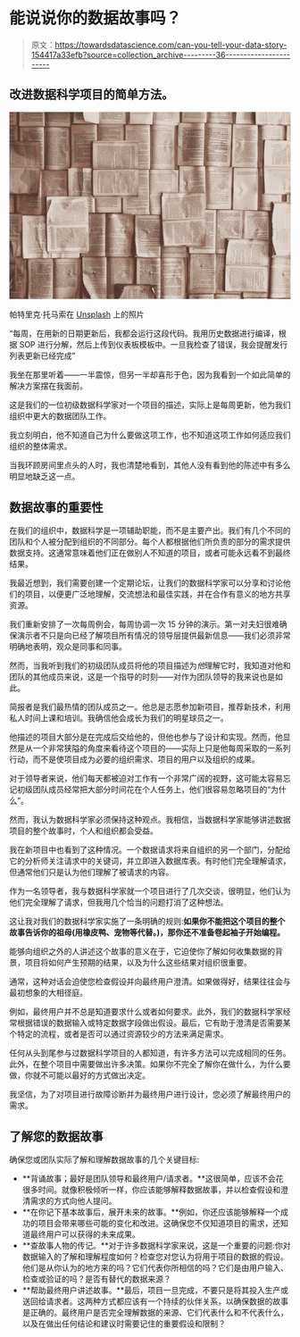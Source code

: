 # 能说说你的数据故事吗？

> 原文：<https://towardsdatascience.com/can-you-tell-your-data-story-154417a33efb?source=collection_archive---------36----------------------->

## 改进数据科学项目的简单方法。

![](img/582a8b10fc0b359ccf0d1a27e701e8ad.png)

帕特里克·托马索在 [Unsplash](https://unsplash.com?utm_source=medium&utm_medium=referral) 上的照片

“每周，在用新的日期更新后，我都会运行这段代码。我用历史数据进行编译，根据 SOP 进行分解，然后上传到仪表板模板中。一旦我检查了错误，我会提醒发行列表更新已经完成”

我坐在那里听着——一半震惊，但另一半却喜形于色，因为我看到一个如此简单的解决方案摆在我面前。

这是我们的一位初级数据科学家对一个项目的描述，实际上是每周更新，他为我们组织中更大的数据团队工作。

我立刻明白，他不知道自己为什么要做这项工作，也不知道这项工作如何适应我们组织的整体需求。

当我环顾房间里点头的人时，我也清楚地看到，其他人没有看到他的陈述中有多么明显地缺乏这一点。

## 数据故事的重要性

在我们的组织中，数据科学是一项辅助职能，而不是主要产出。我们有几个不同的团队和个人被分配到组织的不同部分。每个人都根据他们所负责的部分的需求提供数据支持。这通常意味着他们正在做别人不知道的项目，或者可能永远看不到最终结果。

我最近想到，我们需要创建一个定期论坛，让我们的数据科学家可以分享和讨论他们的项目，以便更广泛地理解，交流想法和最佳实践，并在合作有意义的地方共享资源。

我们重新安排了一次每周例会，每周协调一次 15 分钟的演示。第一对夫妇很难确保演示者不只是向已经了解项目所有情况的领导层提供最新信息——我们必须非常明确地表明，观众是同事和同事。

然而，当我听到我们的初级团队成员将他的项目描述为*他*理解它时，我知道对他和团队的其他成员来说，这是一个指导的时刻——对作为团队领导的我来说也是如此。

简报者是我们最热情的团队成员之一。他总是志愿参加新项目，推荐新技术，利用私人时间上课和培训。我确信他会成长为我们的明星球员之一。

他描述的项目大部分是在完成后交给他的，但他也参与了设计和实现。然而，他显然是从一个非常狭隘的角度来看待这个项目的——实际上只是他每周采取的一系列行动，而不是使项目成为必要的组织需求、项目的用户以及组织的成果。

对于领导者来说，他们每天都被迫对工作有一个非常广阔的视野，这可能太容易忘记初级团队成员经常把大部分时间花在个人任务上，他们很容易忽略项目的“为什么”。

然而，我认为数据科学家必须保持这种观点。我相信，当数据科学家能够讲述数据项目的整个故事时，个人和组织都会受益。

我在新项目中也看到了这种情况。一个数据请求将来自组织的另一个部门，分配给它的分析师关注请求中的关键词，并立即进入数据库表。有时他们完全理解请求，但通常他们只是认为他们理解了被请求的内容。

作为一名领导者，我与数据科学家就一个项目进行了几次交谈，很明显，他们认为他们完全理解了请求，但我用几个恰当的问题打消了这种想法。

这让我对我们的数据科学家实施了一条明确的规则:**如果你不能把这个项目的整个故事告诉你的祖母(用橡皮鸭、宠物等代替。)，那你还不准备卷起袖子开始编程。**

能够向组织之外的人讲述这个故事的意义在于，它迫使你了解如何收集数据的背景，项目将如何产生预期的结果，以及为什么这些结果对组织很重要。

通常，这种对话会迫使您检查假设并向最终用户澄清。如果做得好，结果往往会与最初想象的大相径庭。

例如，最终用户并不总是知道要求什么或者如何要求。此外，我们的数据科学家经常根据错误的数据输入或特定数据字段做出假设。最后，它有助于澄清是否需要某个特定的流程，或者是否可以通过资源较少的方法来满足需求。

任何从头到尾参与过数据科学项目的人都知道，有许多方法可以完成相同的任务。此外，在整个项目中需要做出许多决策。如果你不完全了解你在做什么，为什么要做，你就不可能以最好的方式做出决定。

我坚信，为了对项目进行故障诊断并为最终用户进行设计，您必须了解最终用户的需求。

## 了解您的数据故事

确保您或团队实际了解和理解数据故事的几个关键目标:

*   **背诵故事；最好是团队领导和最终用户/请求者。**这很简单，应该不会花很多时间。就像积极倾听一样，你应该能够解释数据故事，并以检查假设和澄清需求的方式向他人提问。
*   **在你记下基本故事后，展开未来的故事。**例如，你还应该能够解释一个成功的项目会带来哪些可能的变化和改进。这确保您不仅知道项目的需求，还知道最终用户可以获得的未来成果。
*   **查故事人物的传记。**对于许多数据科学家来说，这是一个重要的问题:你对数据输入的了解和理解程度如何？检查您对您认为将用于项目的数据的假设。他们是从你认为的地方来的吗？它们代表你所相信的吗？它们是由用户输入、检查或验证的吗？是否有替代的数据来源？
*   **帮助最终用户讲述故事。**最后，项目一旦完成，不要只是将其投入生产或送回给请求者。这两种方式都应该有一个持续的伙伴关系，以确保数据的故事是正确的。最终用户是否完全理解数据的来源、它们代表什么和不代表什么，以及在做出任何结论和建议时需要记住的重要假设和限制？
